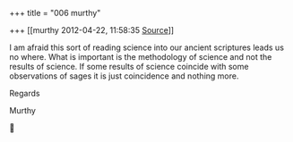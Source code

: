 +++
title = "006 murthy"

+++
[[murthy	2012-04-22, 11:58:35 [Source](https://groups.google.com/g/samskrita/c/Qsg6paLMUCo)]]



I am afraid this sort of reading science into our ancient scriptures leads us no where. What is important is the methodology of science and not the results of science. If some results of science coincide with some observations of sages it is just coincidence and nothing more.

Regards

Murthy



